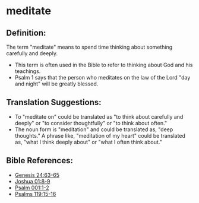 # meditate #

## Definition: ##

The term "meditate" means to spend time thinking about something carefully and deeply.

* This term is often used in the Bible to refer to thinking about God and his teachings.
* Psalm 1 says that the person who meditates on the law of the Lord  "day and night" will be greatly blessed.

## Translation Suggestions: ##

* To "meditate on" could be translated as "to think about carefully and deeply" or "to consider thoughtfully" or "to think about often."
* The noun form is "meditation" and could be translated as, "deep thoughts." A phrase like, "meditation of my heart" could be translated as, "what I think deeply about" or "what I often think about."

## Bible References: ##

* [Genesis 24:63-65](https://door43.org/en/bible/notes/gen/24/63)
* [Joshua 01:8-9](https://door43.org/en/bible/notes/jos/01/08)
* [Psalm 001:1-2](https://door43.org/en/bible/notes/psa/001/001)
* [Psalms 119:15-16](https://door43.org/en/bible/notes/psa/119/015)

